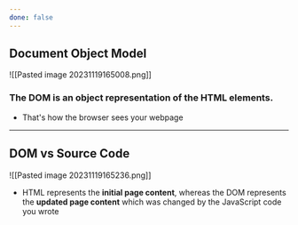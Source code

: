 ```yaml
---
done: false
---
```


## Document Object Model
![[Pasted image 20231119165008.png]]

### The DOM is an object representation of the HTML elements.
- That's how the browser sees your webpage

---

## DOM vs Source Code
![[Pasted image 20231119165236.png]]
- HTML represents the **initial page content**, whereas the DOM represents the **updated page content** which was changed by the JavaScript code you wrote